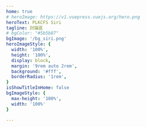 ```yaml
---
home: true
# heroImage: https://v1.vuepress.vuejs.org/hero.png
heroText: PLKCFS Siri
tagline: 討論區
# bgColor: "#5b5b87"
bgImage: '/bg_siri.png'
heroImageStyle: {
  width: '100%',
  height: '100%',
  display: block,
  margin: '9rem auto 2rem',
  background: '#fff',
  borderRadius: '1rem',
}
isShowTitleInHome: false
bgImageStyle: {
  max-height: '100%',
  width: '100%'
}

---
```

